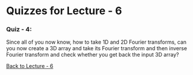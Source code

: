 # Quizzes for Lecture - 6

### Quiz - 4: 
Since all of you now know, how to take 1D and 2D Fourier transforms, can you now create a 3D array and take its Fourier transform and then inverse Fourier transform and check whether you get back the input 3D array?

[Back to Lecture - 6](https://github.com/RupakMukherjee/fluid_teaching#lecture-6)
